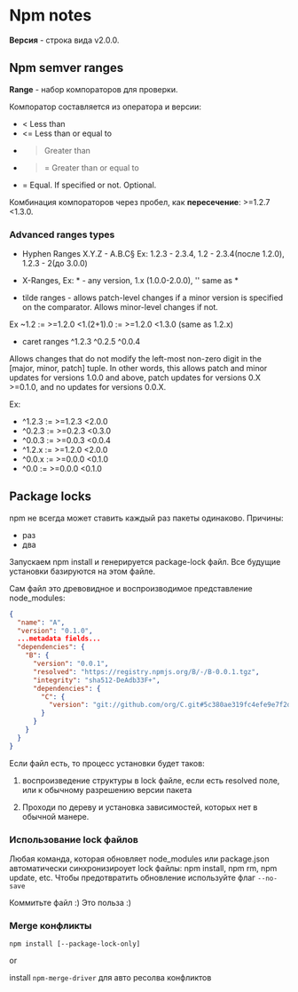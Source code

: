 # Npm notes

**Версия** - строка вида v2.0.0.

## Npm semver ranges

**Range** - набор компораторов для проверки.

Компоратор составляется из оператора и версии:

- < Less than
- <= Less than or equal to
- > Greater than
- >= Greater than or equal to
- = Equal. If specified or not. Optional.

Комбинация компораторов через пробел, как **пересечение**: >=1.2.7 <1.3.0.

### Advanced ranges types

- Hyphen Ranges X.Y.Z - A.B.C§
 Ex: 1.2.3 - 2.3.4, 1.2 - 2.3.4(после 1.2.0), 1.2.3 - 2(до 3.0.0)
 
- X-Ranges, Ex: * - any version, 1.x (1.0.0-2.0.0), '' same as *

- tilde ranges - allows patch-level changes if a minor version is specified on the comparator. Allows minor-level changes if not.

Ex ~1.2 := >=1.2.0 <1.(2+1).0 := >=1.2.0 <1.3.0 (same as 1.2.x)

- caret ranges  ^1.2.3 ^0.2.5 ^0.0.4

Allows changes that do not modify the left-most non-zero digit in the [major, minor, patch] tuple. In other words, this allows patch and minor updates for versions 1.0.0 and above, patch updates for versions 0.X >=0.1.0, and no updates for versions 0.0.X.

Ex: 
  - ^1.2.3 := >=1.2.3 <2.0.0
  - ^0.2.3 := >=0.2.3 <0.3.0
  - ^0.0.3 := >=0.0.3 <0.0.4
  - ^1.2.x := >=1.2.0 <2.0.0
  - ^0.0.x := >=0.0.0 <0.1.0
  - ^0.0 := >=0.0.0 <0.1.0
  
## Package locks

npm не всегда может ставить каждый раз пакеты одинаково. Причины:

- раз
- два

Запускаем npm install и генерируется package-lock файл. Все будущие установки базируются на этом файле.

Сам файл это древовидное и воспроизводимое представление node_modules:

```json
{
  "name": "A",
  "version": "0.1.0",
  ...metadata fields...
  "dependencies": {
    "B": {
      "version": "0.0.1",
      "resolved": "https://registry.npmjs.org/B/-/B-0.0.1.tgz",
      "integrity": "sha512-DeAdb33F+",
      "dependencies": {
        "C": {
          "version": "git://github.com/org/C.git#5c380ae319fc4efe9e7f2d9c78b0faa588fd99b4"
        }
      }
    }
  }
}
```

Если файл есть, то процесс установки будет таков:

1. воспроизведение структуры в lock файле, если есть resolved поле, или к обычному разрешению версии пакета

2. Проходи по дереву и установка зависимостей, которых нет в обычной манере.

### Использование lock файлов

Любая команда, которая обновляет node_modules или package.json автоматически синхронизироует lock файлы: npm install, npm rm, npm update, etc. Чтобы предотвратить обновление используйте флаг `--no-save`

Коммитьте файл :) Это польза :)

### Merge конфликты

`npm install [--package-lock-only]`

or

install `npm-merge-driver` для авто ресолва конфликтов